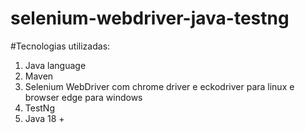 # selenium-webdriver-java-testng

#Tecnologias utilizadas:
1. Java language
2. Maven
3. Selenium WebDriver com chrome driver e eckodriver para linux e browser edge para windows
4. TestNg
5. Java 18 +
